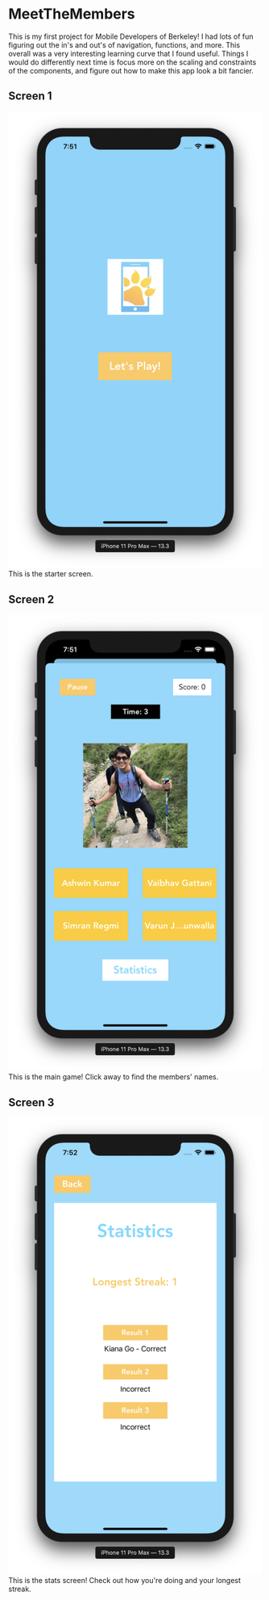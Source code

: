 # MeetTheMembers
This is my first project for Mobile Developers of Berkeley! I had lots of fun figuring out the in's and out's of navigation, functions, and more. This overall was a very interesting learning curve that I found useful. Things I would do differently next time is focus more on the scaling and constraints of the components, and figure out how to make this app look a bit fancier.

## Screen 1
![picture](screen1.png)
This is the starter screen.

## Screen 2
![picture](screen2.png)
This is the main game! Click away to find the members' names.

## Screen 3
![picture](screen3.png)
This is the stats screen! Check out how you're doing and your longest streak.
